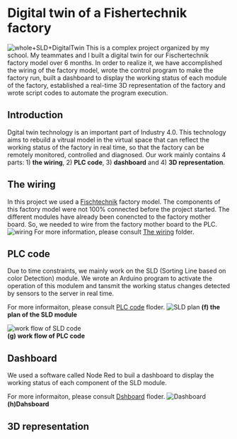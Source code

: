 # Digital twin of a Fishertechnik factory
![whole+SLD+DigitalTwin](https://github.com/Weizhe-JIA/2.Digital-twin-of-a-Fishertechnik-factory/blob/main/imgs/1.%20whole%20factory%2BSLD%2Bdigital%20twin.png)
This is a complex project organized by my school. My teammates and I built a digital twin for our Fischertechnik factory model over 6 months. In order to realize it, we have accomplished the wiring of the factory model, wrote the control program to make the factory run, built a dashboard to display the working status of each module of the factory, established a real-time 3D representation of the factory and wrote script codes to automate the program execution.
## Introduction
Dgital twin technology is an important part of Industry 4.0. This technology aims to rebuild a vitrual model in the virtual space that can reflect the working status of the factory in real time, so that the factory can be remotely monitored, controlled and diagnosed. Our work mainly contains 4 parts: 1) **the wiring**, 2) **PLC code**, 3) **dashboard** and 4) **3D representation**.
## The wiring
In this project we used a [Fischtechnik](https://www.fischertechnik.de/en/products/industry-and-universities/) factory model. The components of this factory model were not 100% connected before the project started. The different modules have already been conencted to the factory mother board. So, we needed to wire from the factory mother board to the PLC.
![wiring](https://github.com/Weizhe-JIA/2.Digital-twin-of-a-Fischertechnik-factory/blob/main/imgs/2.%20wiring%20to%20the%20mother%20board%20and%20to%20the%20PLC.png)
For more information, please consult [The wiring](https://github.com/Weizhe-JIA/2.Digital-twin-of-a-Fischertechnik-factory/tree/main/1.%20The%20wiring/) folder.
## PLC code
Due to time constraints, we mainly work on the SLD (Sorting Line based on color Detection) module. We wrote an Arduino program to activate the operation of this modulem and tansmit the working status changes detected by sensors to the server in real time.

For more informaiton, please consult [PLC code](https://github.com/Weizhe-JIA/2.Digital-twin-of-a-Fischertechnik-factory/tree/main/2.%20PLC%20code/) floder.
![SLD plan](https://github.com/Weizhe-JIA/2.Digital-twin-of-a-Fischertechnik-factory/blob/main/imgs/3.1%20plan%20of%20SLD.png)
**(f) the plan of the SLD module**

![work flow of SLD code](https://github.com/Weizhe-JIA/2.Digital-twin-of-a-Fischertechnik-factory/blob/main/imgs/3.2%20State_diaram_ProCom__1_.png)
<br>**(g) work flow of PLC code**
## Dashboard
We used a software called Node Red to buil a dashboard to display the working status of each component of the SLD module.

For more informaiton, please consult [Dshboard](/) floder.
![Dashboard](https://github.com/Weizhe-JIA/2.Digital-twin-of-a-Fischertechnik-factory/blob/main/imgs/3.6%20Dashboard.png)
<br>**(h)Dahsboard**
## 3D representation
